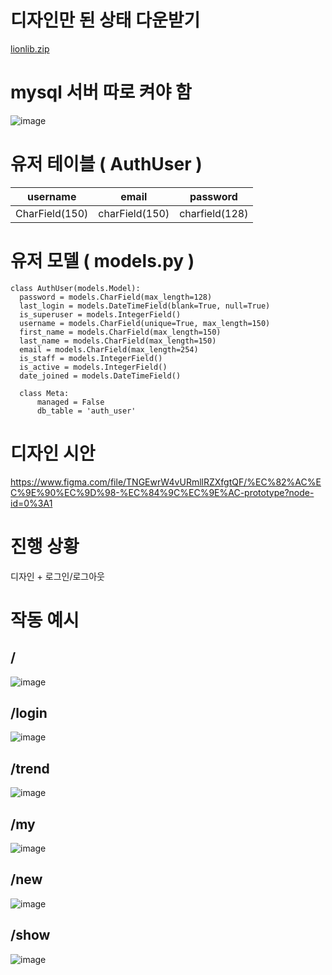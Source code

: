 # 디자인만 된 상태 다운받기
  [lionlib.zip](https://github.com/ParkKyungWan/lionlib/files/9921374/lionlib.zip)

# mysql 서버 따로 켜야 함
  ![image](https://user-images.githubusercontent.com/48673195/199519020-b61a29aa-7707-4571-9a42-a6886d806f7e.png)
  
# 유저 테이블 ( AuthUser )
  | username | email | password |
  | ---------| ------| ---------|
  | CharField(150) | charField(150) | charfield(128) |

# 유저 모델 ( models.py )
    class AuthUser(models.Model):
      password = models.CharField(max_length=128)
      last_login = models.DateTimeField(blank=True, null=True)
      is_superuser = models.IntegerField()
      username = models.CharField(unique=True, max_length=150)
      first_name = models.CharField(max_length=150)
      last_name = models.CharField(max_length=150)
      email = models.CharField(max_length=254)
      is_staff = models.IntegerField()
      is_active = models.IntegerField()
      date_joined = models.DateTimeField()

      class Meta:
          managed = False
          db_table = 'auth_user'

# 디자인 시안
  https://www.figma.com/file/TNGEwrW4vURmllRZXfgtQF/%EC%82%AC%EC%9E%90%EC%9D%98-%EC%84%9C%EC%9E%AC-prototype?node-id=0%3A1

# 진행 상황
  디자인 + 로그인/로그아웃
 
# 작동 예시
  ## /
  ![image](https://user-images.githubusercontent.com/48673195/198835538-60d2bf47-45cf-4ea7-9af2-a49b5e05583a.png)
  ## /login
  ![image](https://user-images.githubusercontent.com/48673195/198835550-95323699-9307-44ef-830b-09d79bf49afc.png)
  ## /trend
  ![image](https://user-images.githubusercontent.com/48673195/198835565-77fd10bd-ce27-4748-b737-b8285b1ec165.png)
  ## /my
  ![image](https://user-images.githubusercontent.com/48673195/198835575-b9962914-e60d-4e2e-8f14-ce4b9e164e87.png)
  ## /new
  ![image](https://user-images.githubusercontent.com/48673195/198835586-49a019af-a6f6-4f29-8946-23135f2d4561.png)
  ## /show
  ![image](https://user-images.githubusercontent.com/48673195/198835605-abdcdcda-e3a1-4a96-8ed6-c47e40aafb25.png)


